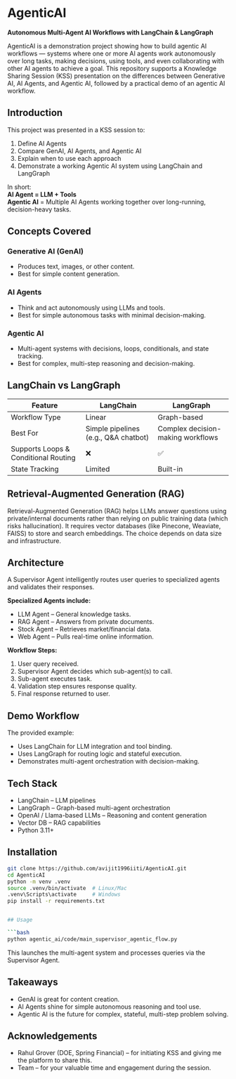 
# AgenticAI

**Autonomous Multi-Agent AI Workflows with LangChain & LangGraph**

AgenticAI is a demonstration project showing how to build agentic AI workflows — systems where one or more AI agents work autonomously over long tasks, making decisions, using tools, and even collaborating with other AI agents to achieve a goal. This repository supports a Knowledge Sharing Session (KSS) presentation on the differences between Generative AI, AI Agents, and Agentic AI, followed by a practical demo of an agentic AI workflow.

## Introduction
This project was presented in a KSS session to:
1. Define AI Agents
2. Compare GenAI, AI Agents, and Agentic AI
3. Explain when to use each approach
4. Demonstrate a working Agentic AI system using LangChain and LangGraph

In short:  
**AI Agent = LLM + Tools**  
**Agentic AI** = Multiple AI Agents working together over long-running, decision-heavy tasks.

## Concepts Covered

### Generative AI (GenAI)
- Produces text, images, or other content.
- Best for simple content generation.

### AI Agents
- Think and act autonomously using LLMs and tools.
- Best for simple autonomous tasks with minimal decision-making.

### Agentic AI
- Multi-agent systems with decisions, loops, conditionals, and state tracking.
- Best for complex, multi-step reasoning and decision-making.

## LangChain vs LangGraph

| Feature          | LangChain | LangGraph |
|------------------|-----------|-----------|
| Workflow Type    | Linear    | Graph-based |
| Best For         | Simple pipelines (e.g., Q&A chatbot) | Complex decision-making workflows |
| Supports Loops & Conditional Routing | ❌ | ✅ |
| State Tracking   | Limited   | Built-in |

## Retrieval-Augmented Generation (RAG)
Retrieval-Augmented Generation (RAG) helps LLMs answer questions using private/internal documents rather than relying on public training data (which risks hallucination). It requires vector databases (like Pinecone, Weaviate, FAISS) to store and search embeddings. The choice depends on data size and infrastructure.

## Architecture
A Supervisor Agent intelligently routes user queries to specialized agents and validates their responses.

**Specialized Agents include:**
- LLM Agent – General knowledge tasks.
- RAG Agent – Answers from private documents.
- Stock Agent – Retrieves market/financial data.
- Web Agent – Pulls real-time online information.

**Workflow Steps:**
1. User query received.
2. Supervisor Agent decides which sub-agent(s) to call.
3. Sub-agent executes task.
4. Validation step ensures response quality.
5. Final response returned to user.

## Demo Workflow
The provided example:
- Uses LangChain for LLM integration and tool binding.
- Uses LangGraph for routing logic and stateful execution.
- Demonstrates multi-agent orchestration with decision-making.

## Tech Stack
- LangChain – LLM pipelines
- LangGraph – Graph-based multi-agent orchestration
- OpenAI / Llama-based LLMs – Reasoning and content generation
- Vector DB – RAG capabilities
- Python 3.11+

## Installation
```bash
git clone https://github.com/avijit1996iiti/AgenticAI.git
cd AgenticAI
python -m venv .venv
source .venv/bin/activate  # Linux/Mac
.venv\Scripts\activate     # Windows
pip install -r requirements.txt


## Usage

```bash
python agentic_ai/code/main_supervisor_agentic_flow.py
```

This launches the multi-agent system and processes queries via the Supervisor Agent.

## Takeaways

* GenAI is great for content creation.
* AI Agents shine for simple autonomous reasoning and tool use.
* Agentic AI is the future for complex, stateful, multi-step problem solving.

## Acknowledgements

* Rahul Grover (DOE, Spring Financial) – for initiating KSS and giving me the platform to share this.
* Team – for your valuable time and engagement during the session.

